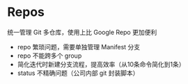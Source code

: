# Repos
统一管理 Git 多仓库，使用上比 Google Repo 更加便利

- repo 繁琐问题，需要单独管理 Manifest 分支
- repo 不能跨多个 group
- 简化迭代时新建分支流程，提高效率（从10条命令简化到1条）
- status 不精确问题（公司内部 git 封装脚本）
